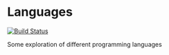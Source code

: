 # Languages
[![Build Status](https://app.travis-ci.com/comran/languages.svg?branch=main)](https://app.travis-ci.com/comran/languages)

Some exploration of different programming languages
